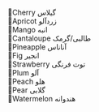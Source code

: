 
<br>
🔸Cherry
گیلاس
<br>
🔹Apricot
زردآلو
<br>
🔸Mango
انبه
<br>
🔹Cantaloupe
طالبی/گرمک
<br>
🔸Pineapple
آناناس
<br>
🔹Fig
انجیر
<br>
🔸Strawberry
توت فرنگی
<br>
🔹Plum
آلو
<br>
🔸Peach
هلو
<br>
🔹Pear
گلابی
<br>
🔸Watermelon 
هندوانه

